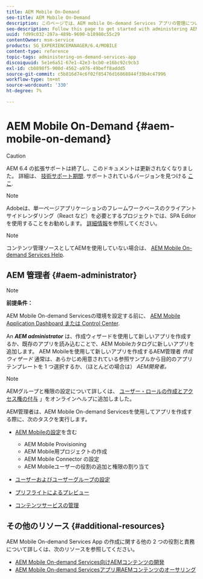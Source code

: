 ```yaml
---
title: AEM Mobile On-Demand
seo-title: AEM Mobile On-Demand
description: このページでは、AEM mobile On-demand Services アプリの管理について説明します。 On-Demand Services のAEM管理者の役割と責任の概要を説明します。
seo-description: Follow this page to get started with administering AEM mobile On-Demand services app. It provides an overview of the roles and responsibilities of an AEM administrator for On-Demand services.
uuid: fd99c032-287a-489b-9690-b18980c55c29
contentOwner: msm-service
products: SG_EXPERIENCEMANAGER/6.4/MOBILE
content-type: reference
topic-tags: administering-on-demand-services-app
discoiquuid: 5e1e6a51-67e1-42e3-bcb0-e16bc92c9cb3
exl-id: cb0898f5-900d-4562-a976-49beff8addd5
source-git-commit: c5b816d74c6f02f85476d16868844f39b4c47996
workflow-type: tm+mt
source-wordcount: '330'
ht-degree: 7%

---
```


# AEM Mobile On-Demand {#aem-mobile-on-demand}

>[!CAUTION]
>
>AEM 6.4 の拡張サポートは終了し、このドキュメントは更新されなくなりました。 詳細は、 [技術サポート期間](https://helpx.adobe.com/jp/support/programs/eol-matrix.html). サポートされているバージョンを見つける [ここ](https://experienceleague.adobe.com/docs/?lang=ja).

>[!NOTE]
>
>Adobeは、単一ページアプリケーションのフレームワークベースのクライアントサイドレンダリング（React など）を必要とするプロジェクトでは、SPA Editor を使用することをお勧めします。 [詳細情報](/help/sites-developing/spa-overview.md)を参照してください。

>[!NOTE]
>
>コンテンツ管理ソースとしてAEMを使用していない場合は、 [AEM Mobile On-demand Services Help](https://helpx.adobe.com/digital-publishing-solution/topics.html).

## AEM 管理者 {#aem-administrator}

>[!NOTE]
>
>**前提条件：**
>
>AEM Mobile On-demand Servicesの環境を設定する前に、 [AEM Mobile Application Dashboard または Control Center](/help/mobile/mobile-apps-ondemand-application-dashboard.md).

An ***AEM administrator*** は、作成ウィザードを使用して新しいアプリを作成するか、既存のアプリを読み込むことで、AEM Mobileカタログに新しいアプリを追加します。 AEM Mobileを使用して新しいアプリを作成するAEM管理者 *作成ウィザード* 通常は、あらかじめ用意されている参照サンプルから目的のアプリテンプレートを 1 つ選択するか、（ほとんどの場合は） *AEM開発者。*

>[!NOTE]
>
>AEMグループと権限の設定について詳しくは、 [ユーザー・ロールの作成とアクセス権の付与](https://helpx.adobe.com/digital-publishing-solution/help/account-admin-dps.html) 」をオンラインヘルプに追加しました。

AEM管理者は、AEM Mobile On-demand Servicesを使用してアプリを作成する際に、次のタスクを実行します。

* [AEM Mobileの設定](/help/mobile/aem-mobile-setup.md)を含む

   * AEM Mobile Provisioning
   * AEM Mobile用プロジェクトの作成
   * AEM Mobile Connector の設定
   * AEM Mobileユーザーの役割の追加と権限の割り当て

* [ユーザーおよびユーザーグループの設定](/help/mobile/aem-mobile-configure-users.md)
* [プリフライトによるプレビュー](/help/mobile/aem-mobile-manage-ondemand-services.md)
* [コンテンツサービスの管理](/help/mobile/developing-content-services.md)

## その他のリソース {#additional-resources}

AEM Mobile On-demand Services App の作成に関する他の 2 つの役割と責務について詳しくは、次のリソースを参照してください。

* [AEM Mobile On-demand Services向けAEMコンテンツの開発](/help/mobile/aem-mobile-on-demand.md)
* [AEM Mobile On-demand Servicesアプリ用AEMコンテンツのオーサリング](/help/mobile/mobile-apps-ondemand.md)
